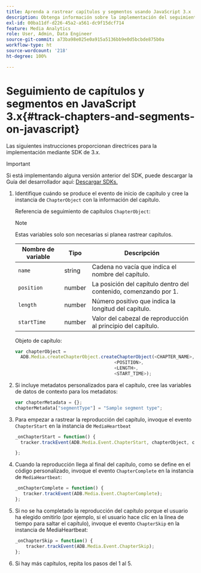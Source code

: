 ```yaml
---
title: Aprenda a rastrear capítulos y segmentos usando JavaScript 3.x
description: Obtenga información sobre la implementación del seguimiento de capítulos y segmentos mediante el uso de Media SDK en aplicaciones de explorador (JS).
exl-id: 00ba11df-d226-45a2-a561-dc9f15dcf714
feature: Media Analytics
role: User, Admin, Data Engineer
source-git-commit: a73ba98e025e0a915a5136bb9e0d5bcbde875b0a
workflow-type: ht
source-wordcount: '218'
ht-degree: 100%

---
```


# Seguimiento de capítulos y segmentos en JavaScript 3.x{#track-chapters-and-segments-on-javascript}

Las siguientes instrucciones proporcionan directrices para la implementación mediante SDK de 3.x.

>[!IMPORTANT]
>
> Si está implementando alguna versión anterior del SDK, puede descargar la Guía del desarrollador aquí: [Descargar SDKs.](/help/getting-started/download-sdks.md)

1. Identifique cuándo se produce el evento de inicio de capítulo y cree la instancia de `ChapterObject` con la información del capítulo.

   Referencia de seguimiento de capítulos `ChapterObject`:

   >[!NOTE]
   >
   >Estas variables solo son necesarias si planea rastrear capítulos.

   | Nombre de variable | Tipo | Descripción |
   | --- | --- | --- |
   | `name` | string | Cadena no vacía que indica el nombre del capítulo. |
   | `position` | number | La posición del capítulo dentro del contenido, comenzando por 1. |
   | `length` | number | Número positivo que indica la longitud del capítulo. |
   | `startTime` | number | Valor del cabezal de reproducción al principio del capítulo. |

   Objeto de capítulo:

   ```js
   var chapterObject =
     ADB.Media.createChapterObject.createChapterObject(<CHAPTER_NAME>,
                                        <POSITION>,
                                        <LENGTH>,
                                        <START_TIME>);
   ```

1. Si incluye metadatos personalizados para el capítulo, cree las variables de datos de contexto para los metadatos:

   ```js
   var chapterMetadata = {};
   chapterMetadata["segmentType"] = "Sample segment type";
   ```

1. Para empezar a rastrear la reproducción del capítulo, invoque el evento `ChapterStart` en la instancia de `MediaHeartbeat`

   ```js
   _onChapterStart = function() {
     tracker.trackEvent(ADB.Media.Event.ChapterStart, chapterObject, chapterMetadata);
   
   };
   ```

1. Cuando la reproducción llega al final del capítulo, como se define en el código personalizado, invoque el evento `ChapterComplete` en la instancia de `MediaHeartbeat`:

   ```js
   _onChapterComplete = function() {
      tracker.trackEvent(ADB.Media.Event.ChapterComplete);
   };
   ```

1. Si no se ha completado la reproducción del capítulo porque el usuario ha elegido omitirlo (por ejemplo, si el usuario hace clic en la línea de tiempo para saltar el capítulo), invoque el evento `ChapterSkip` en la instancia de MediaHeartbeat:

   ```js
   _onChapterSkip = function() {
       tracker.trackEvent(ADB.Media.Event.ChapterSkip);
   };
   ```

1. Si hay más capítulos, repita los pasos del 1 al 5.
